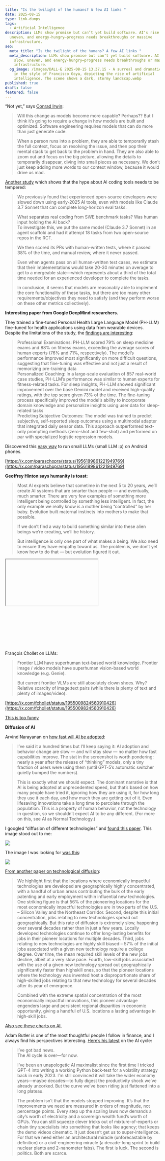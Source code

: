 ```yaml
---
title: "Is the twilight of the humans? A few AI links "
date: 2025-08-15
type: link-dumps
tags:
  - Artificial Intelligence
description: LLMs show promise but can’t yet build software. AI's rise is slow,
  uneven, and energy-hungry—progress needs breakthroughs or massive
  infrastructure.
seo:
  meta_title: "Is the twilight of the humans? A few AI links "
  meta_description: LLMs show promise but can’t yet build software. AI's rise is
    slow, uneven, and energy-hungry—progress needs breakthroughs or massive
    infrastructure.
  og_image: /images/DALL·E 2025-08-15 13.37.15 - A surreal and dramatic painting
    in the style of Francisco Goya, depicting the rise of artificial
    intelligence. The scene shows a dark, stormy landscap.webp
published: true
draft: false
featured: false
---
```

“Not yet,” says [Conrad Irwin](https://zed.dev/blog/why-llms-cant-build-software):

> Will this change as models become more capable? Perhaps?? But I think it’s going to require a change in how models are built and optimized. Software engineering requires models that can do more than just generate code.
> 
> When a person runs into a problem, they are able to temporarily stash the full context, focus on resolving the issue, and then pop their mental stack to get back to the problem in hand. They are also able to zoom out and focus on the big picture, allowing the details to temporarily disappear, diving into small pieces as necessary. We don’t just keep adding more words to our context window, because it would drive us mad.

[Another study](https://metr.org/blog/2025-08-12-research-update-towards-reconciling-slowdown-with-time-horizons/) which shows that the hype about AI coding tools needs to be tempered:

> We previously found that experienced open-source developers were slowed down using early-2025 AI tools, even with models like Claude 3.7 Sonnet that can complete long-horizon eval tasks.
> 
> What separates real coding from SWE benchmark tasks? Was human input holding the AI back?  
> To investigate this, we put the same model (Claude 3.7 Sonnet) in an agent scaffold and had it attempt 18 tasks from two open-source repos in the RCT.
> 
> We then scored its PRs with human-written tests, where it passed 38% of the time, and manual review, where it never passed.
> 
> Even when agents pass on all human-written test cases, we estimate that their implementations would take 20-30 minutes on average to get to a mergeable state—which represents about a third of the total time needed for an experienced developer to complete the tasks.
> 
> In conclusion, it seems that models are reasonably able to implement the core functionality of these tasks, but there are too many other requirements/objectives they need to satisfy (and they perform worse on these other metrics collectively).

**Interesting paper from Google DeepMind researchers.**

They trained a fine-tuned Personal Health Large Language Model (PH-LLM) fine-tuned for health applications using data from wearable devices. Despite the limitations of the study, the [findings are interesting](https://www.nature.com/articles/s41591-025-03888-0?utm_source=chatgpt.com#Sec9):

> Professional Examinations: PH-LLM scored 79% on sleep medicine exams and 88% on fitness exams, exceeding the average scores of human experts (76% and 71%, respectively). The model’s performance improved most significantly on more difficult questions, suggesting that fine-tuning was effective and not just a result of memorizing pre-training data  
> Personalized Coaching: In a large-scale evaluation of 857 real-world case studies, PH-LLM’s performance was similar to human experts for fitness-related tasks. For sleep insights, PH-LLM showed significant improvement over the base Gemini model and received high-quality ratings, with the top score given 73% of the time. The fine-tuning process specifically improved the model’s ability to incorporate domain knowledge and personalize insights using user data for sleep-related tasks  
> Predicting Subjective Outcomes: The model was trained to predict subjective, self-reported sleep outcomes using a multimodal adapter that integrated daily sensor data. This approach outperformed text-only prompting methods (zero-shot and few-shot) and performed on par with specialized logistic regression models.

Discovered this [easy way](https://github.com/a-ghorbani/pocketpal-ai?tab=readme-ov-file) to run small LLMs (small LLM :p) on Android phones.

[https://x.com/paraschopra/status/1956189861221949769](https://x.com/paraschopra/status/1956189861221949769)

**Geoffrey Hinton says humanity is toast:**

> Most AI experts believe that sometime in the next 5 to 20 years, we’ll create AI systems that are smarter than people — and eventually, much smarter. There are very few examples of something more intelligent being controlled by something less intelligent. In fact, the only example we really know is a mother being “controlled” by her baby. Evolution built maternal instincts into mothers to make that possible.
> 
> If we don’t find a way to build something similar into these alien beings we’re creating, we’ll be history.
> 
> But intelligence is only one part of what makes a being. We also need to ensure they have empathy toward us. The problem is, we don’t yet know how to do that — but evolution figured it out.

<div style="position:relative; padding-bottom:56.25%; height:0; overflow:hidden; max-width:100%;">

<iframe

src="[https://www.youtube.com/embed/IidpM2DsrBE](https://www.youtube.com/embed/IidpM2DsrBE)"

frameborder="0"

allow="accelerometer; autoplay; clipboard-write; encrypted-media; gyroscope; picture-in-picture"

allowfullscreen

style="position:absolute; top:0; left:0; width:100%; height:100%;"

\></iframe>

</div>

François Chollet on LLMs:

> Frontier LLM have superhuman text-based world knowledge. Frontier image / video models have superhuman vision-based world knowledge (e.g. Genie).
> 
> But current frontier VLMs are still absolutely clown shoes. Why? Relative scarcity of image:text pairs (while there is plenty of text and plenty of images/video).

[https://x.com/fchollet/status/1955009824560910426](https://x.com/fchollet/status/1955009824560910426)

[This is too funny](https://x.com/typedfemale/status/1955040883499470853)

**Diffusion of AI**

Arvind Narayanan on [how fast will AI be adopted](https://x.com/random_walker/status/1954912993747128554):

> I’ve said it a hundred times but I’ll keep saying it: AI adoption and behavior change are slow — and will stay slow — no matter how fast capabilities improve. The stat in the screenshot is worth pondering: nearly a year after the release of “thinking” models, only a tiny fraction of users were using them (until GPT-5’s automatic switcher quietly bumped the numbers).
> 
> This is exactly what we should expect. The dominant narrative is that AI is being adopted at unprecedented speed, but that’s based on how many people have tried it, ignoring how they are using it, for how long they use it each day, and how much they are getting out of it. Even lifesaving innovations take a long time to percolate through the population. This is a property of human behavior, not the technology in question, so we shouldn’t expect AI to be any different. (For more on this, see AI as Normal Technology.)

I googled “diffusion of different technologies” and [found this paper](https://www.nber.org/papers/w27466). This image stood out to me:

![](/images/hores-mules-tractors-in-farms.png)

The image I was looking for [was this](https://ourworldindata.org/grapher/technology-infrastructure-diffusion-us):

![](/images/technology-infrastructure-diffusion-us.png)

[From another paper on technological diffusion](https://www.nber.org/papers/w28999):

> We highlight first that the locations where economically impactful technologies are developed are geographically highly concentrated, with a handful of urban areas contributing the bulk of the early patenting and early employment within influential new technologies. One striking figure is that 56% of the pioneering locations for the most economically impactful technologies are in two parts of the U.S. – Silicon Valley and the Northeast Corridor. Second, despite this initial concentration, jobs relating to new technologies spread out geographically. But this rate of diffusion is extremely slow, happening over several decades rather than in just a few years. Locally developed technologies continue to offer long-lasting benefits for jobs in their pioneer locations for multiple decades. Third, jobs relating to new technologies are highly skill biased – 57% of the initial jobs associated with a given new technology require a college degree. Over time, the mean required skill levels of the new jobs decline, albeit at a very slow pace. Fourth, low-skill jobs associated with the use of a given new technology spread out geographically significantly faster than highskill ones, so that the pioneer locations where the technology was invented host a disproportionate share of high-skilled jobs relating to that new technology for several decades after its year of emergence.
> 
> Combined with the extreme spatial concentration of the most economically impactful innovations, this pioneer advantage engenders large and persistent regional disparities in economic opportunity, giving a handful of U.S. locations a lasting advantage in high-skill jobs.

[Also see these charts on AI.](https://ourworldindata.org/ai-investments)

Adam Butler is one of the most thoughtful people I follow in finance, and I always find his perspectives interesting. [Here’s his latest](https://x.com/GestaltU/status/1954561703967867019) on the AI cycle:

> I’ve got bad news.  
> The AI cycle is over—for now.
> 
> I’ve been an unapologetic AI maximalist since the first time I tricked GPT-4 into writing a working Python back-test for a volatility strategy back in early 2023. I’m still convinced it will take the wider economy years—maybe decades—to fully digest the productivity shock we’ve already uncorked. But the curve we’ve been riding just flattened into a long plateau.
> 
> The problem isn’t that the models stopped improving. It’s that the improvements we need are measured in orders of magnitude, not percentage points. Every step up the scaling laws now demands a city’s worth of electricity and a sovereign wealth fund’s worth of GPUs. You can still squeeze clever tricks out of mixture-of-experts or chain tiny specialists into something that looks like agency; that keeps the demo videos cinematic. It just doesn’t get us to super-intelligence. For that we need either an architectural miracle (unforecastable by definition) or a civil-engineering miracle (a decade-long sprint to build nuclear plants and 2-nanometer fabs). The first is luck. The second is politics. Both are scarce.
